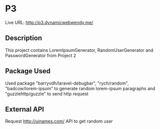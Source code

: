 # P3
Live URL: http://p3.dynamicwebwendy.me/

## Description 
This project contains LoremIpsumGenerator, RandomUserGenerator and PasswordGenerator from Project 2

## Package Used
Used package "barryvdh/laravel-debugbar", "rych/random", "badcow/lorem-ipsum" to generate random lorem-ipsum paragraphs and "guzzlehttp/guzzle" to send http request

## External API
Request http://uinames.com/ API to get random user
